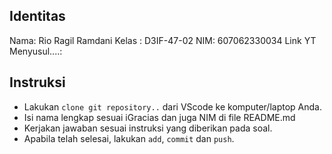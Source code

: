 ## Identitas

Nama: Rio Ragil Ramdani
Kelas : D3IF-47-02
NIM: 607062330034
Link YT Menyusul....:
## Instruksi

- Lakukan `clone git repository..` dari VScode ke komputer/laptop Anda.
- Isi nama lengkap sesuai iGracias dan juga NIM di file README.md
- Kerjakan jawaban sesuai instruksi yang diberikan pada soal.
- Apabila telah selesai, lakukan `add`, `commit` dan `push`.
